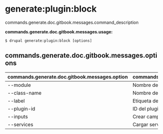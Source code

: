 # generate:plugin:block
commands.generate.doc.gitbook.messages.command_description

**commands.generate.doc.gitbook.messages.usage:**
```
$ drupal generate:plugin:block [options] 
```

## commands.generate.doc.gitbook.messages.options
commands.generate.doc.gitbook.messages.option | commands.generate.doc.gitbook.messages.details
-------|-------------
--module | Nombre del módulo.
--class-name | Nombre de la clase del plugin
--label | Etiqueta del plugin
--plugin-id | ID del plugin
--inputs | Crear campos de entrada en un formulario.
--services | Cargar servicios desde el contenedor.

